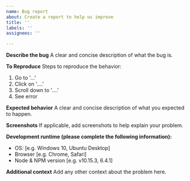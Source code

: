 ```yaml
---
name: Bug report
about: Create a report to help us improve
title: ''
labels: ''
assignees: ''

---
```


**Describe the bug**
A clear and concise description of what the bug is.

**To Reproduce**
Steps to reproduce the behavior:
1. Go to '...'
2. Click on '....'
3. Scroll down to '....'
4. See error

**Expected behavior**
A clear and concise description of what you expected to happen.

**Screenshots**
If applicable, add screenshots to help explain your problem.

**Development runtime (please complete the following information):**
 - OS: [e.g. Windows 10, Ubuntu Desktop]
 - Browser [e.g. Chrome, Safari]
 - Node & NPM version [e.g. v10.15.3, 6.4.1]

**Additional context**
Add any other context about the problem here.
